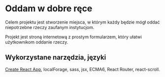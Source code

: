 # Oddam w dobre ręce

Celem projektu jest stworzenie miejsca, w którym każdy będzie mógł oddać niepotrzebne rzeczy zaufanym instytucjom.

Projekt jest stroną internetową z prostym formularzem, który ułatwi użytkownikom oddanie rzeczy. 

## Wykorzystane narzędzia, języki

[Create React App](https://github.com/facebook/create-react-app), localForage, sass, jsx, ECMA6, React Router, react-scroll.
